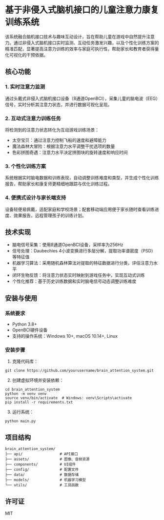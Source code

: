 # 基于非侵入式脑机接口的儿童注意力康复训练系统

该系统融合脑机接口技术与趣味互动设计，旨在帮助儿童在游戏中自然提升注意力。通过非侵入式脑机接口实时监测、互动任务激发兴趣，以及个性化训练方案的精准匹配，显著提高注意力训练的效率与家庭可执行性，帮助家长和教育者获得量化可视化的干预依据。

## 核心功能

### 1. 实时注意力监测
通过头戴式非侵入式脑机接口设备（8通道OpenBCI），采集儿童的脑电波（EEG）信号，实时分析其注意力状态，并进行数据可视化呈现。

### 2. 互动式注意力训练任务
将检测到的注意力状态转化为互动游戏训练场景：
- 太空宝贝：通过注意力控制飞船的速度和避障能力
- 魔法森林大冒险：根据注意力水平调整干扰选项的数量
- 色彩拼图奇遇：注意力水平决定拼图块的旋转速度和响应时间

### 3. 个性化训练方案
系统根据实时脑电数据和训练表现，自动调整训练难度和类型，并生成个性化训练报告，帮助家长和康复师更精细地跟踪与优化训练过程。

### 4. 便携式设计与家长端支持
设备轻便易佩戴，适配家庭和学校场景；配套移动端应用便于家长随时查看训练进度、效果报告，远程管理孩子的训练计划。

## 技术实现

- 脑电信号采集：使用8通道OpenBCI设备，采样率为256Hz
- 信号处理：Daubechies 4小波变换进行多层分解，提取功率谱密度（PSD）等特征值
- 机器学习算法：采用随机森林算法对提取的特征数据进行分类，评估注意力水平
- 闭环生物反馈：将注意力状态实时映射到游戏任务中，实现互动式训练
- 个性化推荐：基于历史训练数据和实时脑电信号动态调整训练难度

## 安装与使用

### 系统要求
- Python 3.8+
- OpenBCI硬件设备
- 支持的操作系统：Windows 10+, macOS 10.14+, Linux

### 安装步骤
1. 克隆代码库：
```
git clone https://github.com/yourusername/brain_attention_system.git
```

2. 创建虚拟环境并安装依赖：
```
cd brain_attention_system
python -m venv venv
source venv/bin/activate  # Windows: venv\Scripts\activate
pip install -r requirements.txt
```

3. 运行系统：
```
python main.py
```

## 项目结构
```
brain_attention_system/
├── api/                 # API接口
├── assets/              # 图像、音频资源
├── components/          # UI组件
├── config/              # 配置文件
├── data/                # 数据存储
├── models/              # 机器学习模型
└── utils/               # 工具函数
```

## 许可证
MIT
